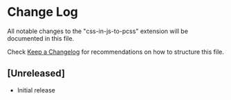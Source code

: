 # Change Log
All notable changes to the "css-in-js-to-pcss" extension will be documented in this file.

Check [Keep a Changelog](http://keepachangelog.com/) for recommendations on how to structure this file.

## [Unreleased]
- Initial release